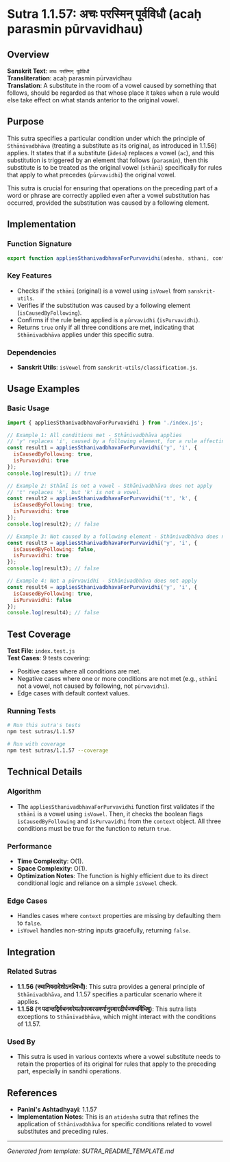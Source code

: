 # Sutra 1.1.57: अचः परस्मिन् पूर्वविधौ (acaḥ parasmin pūrvavidhau)

## Overview

**Sanskrit Text**: `अचः परस्मिन् पूर्वविधौ`  
**Transliteration**: acaḥ parasmin pūrvavidhau  
**Translation**: A substitute in the room of a vowel caused by something that follows, should be regarded as that whose place it takes when a rule would else take effect on what stands anterior to the original vowel.

## Purpose

This sutra specifies a particular condition under which the principle of `Sthānivadbhāva` (treating a substitute as its original, as introduced in 1.1.56) applies. It states that if a substitute (`ādeśa`) replaces a vowel (`ac`), and this substitution is triggered by an element that follows (`parasmin`), then this substitute is to be treated as the original vowel (`sthānī`) specifically for rules that apply to what precedes (`pūrvavidhi`) the original vowel.

This sutra is crucial for ensuring that operations on the preceding part of a word or phrase are correctly applied even after a vowel substitution has occurred, provided the substitution was caused by a following element.

## Implementation

### Function Signature
```javascript
export function appliesSthanivadbhavaForPurvavidhi(adesha, sthani, context) { /* ... */ }
```

### Key Features
- Checks if the `sthānī` (original) is a vowel using `isVowel` from `sanskrit-utils`.
- Verifies if the substitution was caused by a following element (`isCausedByFollowing`).
- Confirms if the rule being applied is a `pūrvavidhi` (`isPurvavidhi`).
- Returns `true` only if all three conditions are met, indicating that `Sthānivadbhāva` applies under this specific sutra.

### Dependencies
- **Sanskrit Utils**: `isVowel` from `sanskrit-utils/classification.js`.

## Usage Examples

### Basic Usage
```javascript
import { appliesSthanivadbhavaForPurvavidhi } from './index.js';

// Example 1: All conditions met - Sthānivadbhāva applies
// 'y' replaces 'i', caused by a following element, for a rule affecting the preceding part.
const result1 = appliesSthanivadbhavaForPurvavidhi('y', 'i', {
  isCausedByFollowing: true,
  isPurvavidhi: true
});
console.log(result1); // true

// Example 2: Sthānī is not a vowel - Sthānivadbhāva does not apply
// 't' replaces 'k', but 'k' is not a vowel.
const result2 = appliesSthanivadbhavaForPurvavidhi('t', 'k', {
  isCausedByFollowing: true,
  isPurvavidhi: true
});
console.log(result2); // false

// Example 3: Not caused by a following element - Sthānivadbhāva does not apply
const result3 = appliesSthanivadbhavaForPurvavidhi('y', 'i', {
  isCausedByFollowing: false,
  isPurvavidhi: true
});
console.log(result3); // false

// Example 4: Not a pūrvavidhi - Sthānivadbhāva does not apply
const result4 = appliesSthanivadbhavaForPurvavidhi('y', 'i', {
  isCausedByFollowing: true,
  isPurvavidhi: false
});
console.log(result4); // false
```

## Test Coverage

**Test File**: `index.test.js`  
**Test Cases**: 9 tests covering:
- Positive cases where all conditions are met.
- Negative cases where one or more conditions are not met (e.g., `sthānī` not a vowel, not caused by following, not `pūrvavidhi`).
- Edge cases with default context values.

### Running Tests
```bash
# Run this sutra's tests
npm test sutras/1.1.57

# Run with coverage
npm test sutras/1.1.57 --coverage
```

## Technical Details

### Algorithm
- The `appliesSthanivadbhavaForPurvavidhi` function first validates if the `sthānī` is a vowel using `isVowel`. Then, it checks the boolean flags `isCausedByFollowing` and `isPurvavidhi` from the `context` object. All three conditions must be true for the function to return `true`.

### Performance
- **Time Complexity**: O(1).
- **Space Complexity**: O(1).
- **Optimization Notes**: The function is highly efficient due to its direct conditional logic and reliance on a simple `isVowel` check.

### Edge Cases
- Handles cases where `context` properties are missing by defaulting them to `false`.
- `isVowel` handles non-string inputs gracefully, returning `false`.

## Integration

### Related Sutras
- **1.1.56 (स्थानिवदादेशोऽनल्विधौ)**: This sutra provides a general principle of `Sthānivadbhāva`, and 1.1.57 specifies a particular scenario where it applies.
- **1.1.58 (न पदान्तद्विर्वचनवरेयलोपस्वरसवर्णानुस्वारदीर्घजश्चर्विधिषु)**: This sutra lists exceptions to `Sthānivadbhāva`, which might interact with the conditions of 1.1.57.

### Used By
- This sutra is used in various contexts where a vowel substitute needs to retain the properties of its original for rules that apply to the preceding part, especially in sandhi operations.

## References

- **Panini's Ashtadhyayi**: 1.1.57
- **Implementation Notes**: This is an `atidesha` sutra that refines the application of `Sthānivadbhāva` for specific conditions related to vowel substitutes and preceding rules.

---

*Generated from template: SUTRA_README_TEMPLATE.md*
